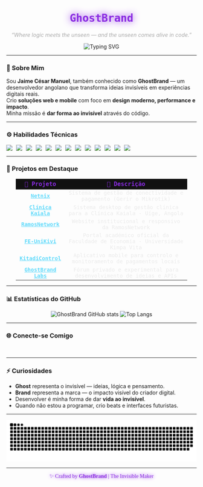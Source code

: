 <!-- 🌑 GHOSTBRAND README - CYBER REBORN EDITION -->

<h1 align="center" style="font-family:'Consolas', monospace; color:#8A2BE2; text-shadow:0 0 20px #8A2BE2;">
  <i class="fa-solid fa-ghost"></i> GhostBrand
</h1>

<p align="center" style="color:#aaa; font-style:italic;">
  “Where logic meets the unseen — and the unseen comes alive in code.”
</p>

<div align="center">
  <img src="https://readme-typing-svg.herokuapp.com?font=JetBrains+Mono&size=20&duration=4000&pause=1200&color=8A2BE2&center=true&vCenter=true&width=600&lines=Full+Stack+Developer+%7C+Tech+Artist;Creating+Surreal+Digital+Experiences;Code+is+my+canvas." alt="Typing SVG" />
</div>

---

### 🧠 Sobre Mim
Sou **Jaime César Manuel**, também conhecido como **GhostBrand** — um desenvolvedor angolano que transforma ideias invisíveis em experiências digitais reais.  
Crio **soluções web e mobile** com foco em **design moderno, performance e impacto**.  
Minha missão é **dar forma ao invisível** através do código.

---

### ⚙️ Habilidades Técnicas

<div align="center" style="display:flex; flex-wrap:wrap; gap:10px;">
  <img src="https://img.shields.io/badge/HTML5-E34F26?style=for-the-badge&logo=html5&logoColor=white" />
  <img src="https://img.shields.io/badge/CSS3-1572B6?style=for-the-badge&logo=css3&logoColor=white" />
  <img src="https://img.shields.io/badge/JavaScript-F7DF1E?style=for-the-badge&logo=javascript&logoColor=black" />
  <img src="https://img.shields.io/badge/TypeScript-007ACC?style=for-the-badge&logo=typescript&logoColor=white" />
  <img src="https://img.shields.io/badge/React.js-20232A?style=for-the-badge&logo=react&logoColor=61DAFB" />
  <img src="https://img.shields.io/badge/React%20Native-20232A?style=for-the-badge&logo=react&logoColor=61DAFB" />
  <img src="https://img.shields.io/badge/Node.js-43853D?style=for-the-badge&logo=node.js&logoColor=white" />
  <img src="https://img.shields.io/badge/PHP-777BB4?style=for-the-badge&logo=php&logoColor=white" />
  <img src="https://img.shields.io/badge/MySQL-4479A1?style=for-the-badge&logo=mysql&logoColor=white" />
  <img src="https://img.shields.io/badge/SQL%20Server-CC2927?style=for-the-badge&logo=microsoftsqlserver&logoColor=white" />
  <img src="https://img.shields.io/badge/MongoDB-47A248?style=for-the-badge&logo=mongodb&logoColor=white" />
  <img src="https://img.shields.io/badge/Prisma-2D3748?style=for-the-badge&logo=prisma&logoColor=white" />
  <img src="https://img.shields.io/badge/Docker-2496ED?style=for-the-badge&logo=docker&logoColor=white" />
</div>

---

### 🚀 Projetos em Destaque

<div align="center">

<table style="width:90%; border-collapse:collapse; text-align:center; font-family:'JetBrains Mono', monospace; color:#EAEAEA;">
  <thead style="background-color:#111;">
    <tr style="color:#8A2BE2; font-weight:bold; font-size:1.1em;">
      <th>💠 Projeto</th>
      <th>🧾 Descrição</th>
    </tr>
  </thead>
  <tbody>
    <tr>
      <td><i class="fa-solid fa-wifi"></i> <strong><a href="#" style="color:#61DAFB;">Netnix</a></strong></td>
      <td>Sistema de gestão de conectividade e pagamento (Gerir o Mikrotik)</td>
    </tr>
    <tr>
      <td><i class="fa-solid fa-briefcase-medical"></i> <strong><a href="#" style="color:#61DAFB;">Clínica Kaiala</a></strong></td>
      <td>Sistema desktop de gestão clínica para a Clínica Kaiala - Uíge, Angola</td>
    </tr>
    <tr>
      <td><i class="fa-solid fa-globe"></i> <strong><a href="https://ramosnetwork.ao/" style="color:#61DAFB;">RamosNetwork</a></strong></td>
      <td>Website institucional e responsivo da RamosNetwork</td>
    </tr>
    <tr>
      <td><i class="fa-solid fa-university"></i> <strong><a href="https://fe-unikivi.net/" style="color:#61DAFB;">FE-UniKivi</a></strong></td>
      <td>Portal académico oficial da Faculdade de Economia - Universidade Kimpa Vita</td>
    </tr>
    <tr>
      <td><i class="fa-solid fa-mobile-screen"></i> <strong><a href="#" style="color:#61DAFB;">KitadiControl</a></strong></td>
      <td>Aplicativo mobile para controlo e monitoramento de pagamentos locais</td>
    </tr>
    <tr>
      <td><i class="fa-solid fa-lock"></i> <strong><a href="#" style="color:#61DAFB;">GhostBrand Labs</a></strong></td>
      <td>Fórum privado e experimental para desenvolvimento de ideias e APIs</td>
    </tr>
  </tbody>
</table>

</div>

---

### 📊 Estatísticas do GitHub

<div align="center">

![GhostBrand GitHub stats](https://github-readme-stats.vercel.app/api?username=ghostbrand&show_icons=true&theme=radical&hide_border=true&title_color=8A2BE2&icon_color=8A2BE2)
![Top Langs](https://github-readme-stats.vercel.app/api/top-langs/?username=ghostbrand&layout=compact&theme=radical&hide_border=true&title_color=8A2BE2)

</div>

---

### 🌐 Conecte-se Comigo

<div align="center">

<a href="https://www.linkedin.com/in/jaime-césar-b7773a230" target="_blank"><i class="fa-brands fa-linkedin fa-2x" style="color:#0A66C2; margin:10px;"></i></a>
<a href="https://www.facebook.com/share/1a9WmpBzcQ/?mibextid=wwXIfr" target="_blank"><i class="fa-brands fa-facebook fa-2x" style="color:#1877F2; margin:10px;"></i></a>
<a href="mailto:jaimecesarmanuel58@gmail.com" target="_blank"><i class="fa-solid fa-envelope fa-2x" style="color:#EA4335; margin:10px;"></i></a>
<a href="https://wa.me/244924056067?text=Ol%C3%A1%20GhostBrand!%20Vim%20pelo%20GitHub%20e%20quero%20conversar." target="_blank"><i class="fa-brands fa-whatsapp fa-2x" style="color:#25D366; margin:10px;"></i></a>

</div>

---

### ⚡ Curiosidades

- <i class="fa-solid fa-ghost"></i> **Ghost** representa o invisível — ideias, lógica e pensamento.  
- <i class="fa-solid fa-bolt"></i> **Brand** representa a marca — o impacto visível do criador digital.  
- <i class="fa-solid fa-code"></i> Desenvolver é minha forma de dar **vida ao invisível**.  
- <i class="fa-solid fa-headphones"></i> Quando não estou a programar, crio beats e interfaces futuristas.

---

<div align="center">
  <img src="https://raw.githubusercontent.com/Platane/snk/output/github-contribution-grid-snake.svg" alt="GhostBrand Snake Animation" />
</div>

---

<div align="center">
  <p style="font-size:14px; color:#8A2BE2; font-family:Consolas; text-shadow:0 0 10px #8A2BE2;">
    ✨ Crafted by <strong>GhostBrand</strong> | The Invisible Maker
  </p>
</div>

 

<link rel="stylesheet" href="https://cdnjs.cloudflare.com/ajax/libs/font-awesome/6.5.0/css/all.min.css">
